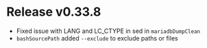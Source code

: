 # Release v0.33.8

- Fixed issue with LANG and LC_CTYPE in sed in `mariadbDumpClean`
- `bashSourcePath` added `--exclude` to exclude paths or files

